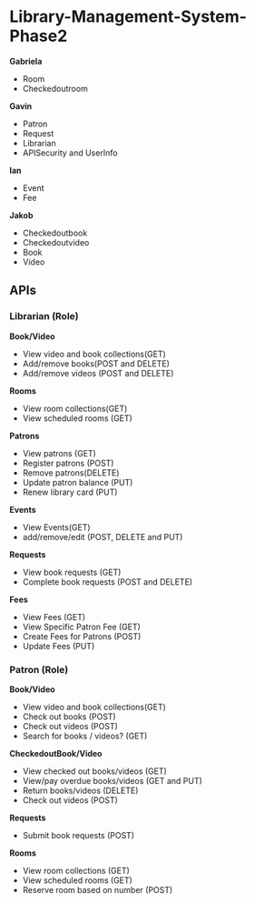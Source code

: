 # Library-Management-System-Phase2

**Gabriela**
- Room
- Checkedoutroom

**Gavin**
- Patron
- Request
- Librarian
- APISecurity and UserInfo

**Ian**
- Event
- Fee

**Jakob**
- Checkedoutbook
- Checkedoutvideo
- Book
- Video

## APIs

### Librarian (Role)

**Book/Video**
- View video and book collections(GET)
- Add/remove books(POST and DELETE)
- Add/remove videos (POST and DELETE)

**Rooms**
- View room collections(GET)
- View scheduled rooms (GET)

**Patrons**
- View patrons (GET)
- Register patrons (POST)
- Remove patrons(DELETE)
- Update patron balance (PUT)
- Renew library card (PUT)

**Events** 
- View Events(GET)
- add/remove/edit (POST, DELETE and PUT)

**Requests**
- View book requests (GET)
- Complete book requests (POST and DELETE)

**Fees**
- View Fees (GET)
- View Specific Patron Fee (GET)
- Create Fees for Patrons (POST)
- Update Fees (PUT)

### Patron (Role)

**Book/Video**
- View video and book collections(GET)
- Check out books (POST)
- Check out videos (POST)
- Search for books / videos? (GET)
		
**CheckedoutBook/Video**
- View checked out books/videos (GET)
- View/pay overdue books/videos (GET and PUT)
- Return books/videos (DELETE)
- Check out videos (POST)

**Requests**
- Submit book requests (POST)

**Rooms**
- View room collections (GET)
- View scheduled rooms (GET)
- Reserve room based on number (POST)
